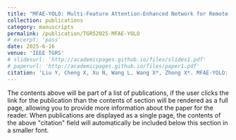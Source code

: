 ```yaml
---
title: "MFAE-YOLO: Multi-Feature Attention-Enhanced Network for Remote Sensing Images Object Detection"
collection: publications
category: manuscripts
permalink: /publication/TGRS2025-MFAE-YOLO
# excerpt: 'pass'
date: 2025-6-16
venue: 'IEEE TGRS'
# slidesurl: 'http://academicpages.github.io/files/slides1.pdf'
# paperurl: 'http://academicpages.github.io/files/paper1.pdf'
citation: 'Liu Y, Cheng X, Xu N, Wang L, Wang X*, Zhong X*. MFAE-YOLO: Multi-Feature Attention-Enhanced Network for Remote Sensing Images Object Detection[J]. IEEE Transactions on Geoscience and Remote Sensing. '
---
```


The contents above will be part of a list of publications, if the user clicks the link for the publication than the contents of section will be rendered as a full page, allowing you to provide more information about the paper for the reader. When publications are displayed as a single page, the contents of the above "citation" field will automatically be included below this section in a smaller font.